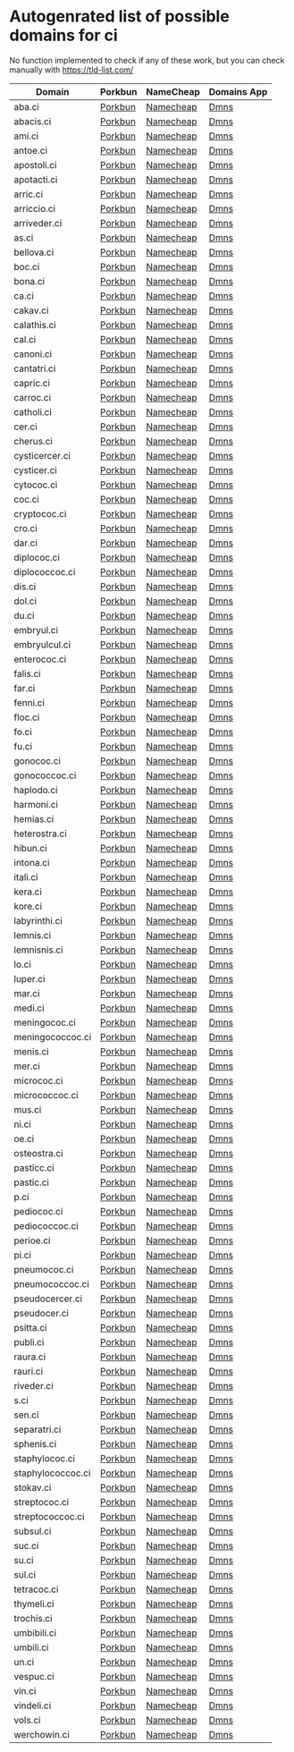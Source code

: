# Autogenrated list of possible domains for ci

No function implemented to check if any of these work, but you can check manually with https://tld-list.com/

| Domain | Porkbun | NameCheap | Domains App |
|---|---|---|---|
| aba.ci | [Porkbun](https://porkbun.com/checkout/search?prb=e814663da1&tlds=&idnLanguage=&search=search&q=aba.ci) | [Namecheap](https://www.namecheap.com/domains/registration/results/?domain=aba.ci) | [Dmns](https://dmns.app/domains?q=aba.ci) |
| abacis.ci | [Porkbun](https://porkbun.com/checkout/search?prb=e814663da1&tlds=&idnLanguage=&search=search&q=abacis.ci) | [Namecheap](https://www.namecheap.com/domains/registration/results/?domain=abacis.ci) | [Dmns](https://dmns.app/domains?q=abacis.ci) |
| ami.ci | [Porkbun](https://porkbun.com/checkout/search?prb=e814663da1&tlds=&idnLanguage=&search=search&q=ami.ci) | [Namecheap](https://www.namecheap.com/domains/registration/results/?domain=ami.ci) | [Dmns](https://dmns.app/domains?q=ami.ci) |
| antoe.ci | [Porkbun](https://porkbun.com/checkout/search?prb=e814663da1&tlds=&idnLanguage=&search=search&q=antoe.ci) | [Namecheap](https://www.namecheap.com/domains/registration/results/?domain=antoe.ci) | [Dmns](https://dmns.app/domains?q=antoe.ci) |
| apostoli.ci | [Porkbun](https://porkbun.com/checkout/search?prb=e814663da1&tlds=&idnLanguage=&search=search&q=apostoli.ci) | [Namecheap](https://www.namecheap.com/domains/registration/results/?domain=apostoli.ci) | [Dmns](https://dmns.app/domains?q=apostoli.ci) |
| apotacti.ci | [Porkbun](https://porkbun.com/checkout/search?prb=e814663da1&tlds=&idnLanguage=&search=search&q=apotacti.ci) | [Namecheap](https://www.namecheap.com/domains/registration/results/?domain=apotacti.ci) | [Dmns](https://dmns.app/domains?q=apotacti.ci) |
| arric.ci | [Porkbun](https://porkbun.com/checkout/search?prb=e814663da1&tlds=&idnLanguage=&search=search&q=arric.ci) | [Namecheap](https://www.namecheap.com/domains/registration/results/?domain=arric.ci) | [Dmns](https://dmns.app/domains?q=arric.ci) |
| arriccio.ci | [Porkbun](https://porkbun.com/checkout/search?prb=e814663da1&tlds=&idnLanguage=&search=search&q=arriccio.ci) | [Namecheap](https://www.namecheap.com/domains/registration/results/?domain=arriccio.ci) | [Dmns](https://dmns.app/domains?q=arriccio.ci) |
| arriveder.ci | [Porkbun](https://porkbun.com/checkout/search?prb=e814663da1&tlds=&idnLanguage=&search=search&q=arriveder.ci) | [Namecheap](https://www.namecheap.com/domains/registration/results/?domain=arriveder.ci) | [Dmns](https://dmns.app/domains?q=arriveder.ci) |
| as.ci | [Porkbun](https://porkbun.com/checkout/search?prb=e814663da1&tlds=&idnLanguage=&search=search&q=as.ci) | [Namecheap](https://www.namecheap.com/domains/registration/results/?domain=as.ci) | [Dmns](https://dmns.app/domains?q=as.ci) |
| bellova.ci | [Porkbun](https://porkbun.com/checkout/search?prb=e814663da1&tlds=&idnLanguage=&search=search&q=bellova.ci) | [Namecheap](https://www.namecheap.com/domains/registration/results/?domain=bellova.ci) | [Dmns](https://dmns.app/domains?q=bellova.ci) |
| boc.ci | [Porkbun](https://porkbun.com/checkout/search?prb=e814663da1&tlds=&idnLanguage=&search=search&q=boc.ci) | [Namecheap](https://www.namecheap.com/domains/registration/results/?domain=boc.ci) | [Dmns](https://dmns.app/domains?q=boc.ci) |
| bona.ci | [Porkbun](https://porkbun.com/checkout/search?prb=e814663da1&tlds=&idnLanguage=&search=search&q=bona.ci) | [Namecheap](https://www.namecheap.com/domains/registration/results/?domain=bona.ci) | [Dmns](https://dmns.app/domains?q=bona.ci) |
| ca.ci | [Porkbun](https://porkbun.com/checkout/search?prb=e814663da1&tlds=&idnLanguage=&search=search&q=ca.ci) | [Namecheap](https://www.namecheap.com/domains/registration/results/?domain=ca.ci) | [Dmns](https://dmns.app/domains?q=ca.ci) |
| cakav.ci | [Porkbun](https://porkbun.com/checkout/search?prb=e814663da1&tlds=&idnLanguage=&search=search&q=cakav.ci) | [Namecheap](https://www.namecheap.com/domains/registration/results/?domain=cakav.ci) | [Dmns](https://dmns.app/domains?q=cakav.ci) |
| calathis.ci | [Porkbun](https://porkbun.com/checkout/search?prb=e814663da1&tlds=&idnLanguage=&search=search&q=calathis.ci) | [Namecheap](https://www.namecheap.com/domains/registration/results/?domain=calathis.ci) | [Dmns](https://dmns.app/domains?q=calathis.ci) |
| cal.ci | [Porkbun](https://porkbun.com/checkout/search?prb=e814663da1&tlds=&idnLanguage=&search=search&q=cal.ci) | [Namecheap](https://www.namecheap.com/domains/registration/results/?domain=cal.ci) | [Dmns](https://dmns.app/domains?q=cal.ci) |
| canoni.ci | [Porkbun](https://porkbun.com/checkout/search?prb=e814663da1&tlds=&idnLanguage=&search=search&q=canoni.ci) | [Namecheap](https://www.namecheap.com/domains/registration/results/?domain=canoni.ci) | [Dmns](https://dmns.app/domains?q=canoni.ci) |
| cantatri.ci | [Porkbun](https://porkbun.com/checkout/search?prb=e814663da1&tlds=&idnLanguage=&search=search&q=cantatri.ci) | [Namecheap](https://www.namecheap.com/domains/registration/results/?domain=cantatri.ci) | [Dmns](https://dmns.app/domains?q=cantatri.ci) |
| capric.ci | [Porkbun](https://porkbun.com/checkout/search?prb=e814663da1&tlds=&idnLanguage=&search=search&q=capric.ci) | [Namecheap](https://www.namecheap.com/domains/registration/results/?domain=capric.ci) | [Dmns](https://dmns.app/domains?q=capric.ci) |
| carroc.ci | [Porkbun](https://porkbun.com/checkout/search?prb=e814663da1&tlds=&idnLanguage=&search=search&q=carroc.ci) | [Namecheap](https://www.namecheap.com/domains/registration/results/?domain=carroc.ci) | [Dmns](https://dmns.app/domains?q=carroc.ci) |
| catholi.ci | [Porkbun](https://porkbun.com/checkout/search?prb=e814663da1&tlds=&idnLanguage=&search=search&q=catholi.ci) | [Namecheap](https://www.namecheap.com/domains/registration/results/?domain=catholi.ci) | [Dmns](https://dmns.app/domains?q=catholi.ci) |
| cer.ci | [Porkbun](https://porkbun.com/checkout/search?prb=e814663da1&tlds=&idnLanguage=&search=search&q=cer.ci) | [Namecheap](https://www.namecheap.com/domains/registration/results/?domain=cer.ci) | [Dmns](https://dmns.app/domains?q=cer.ci) |
| cherus.ci | [Porkbun](https://porkbun.com/checkout/search?prb=e814663da1&tlds=&idnLanguage=&search=search&q=cherus.ci) | [Namecheap](https://www.namecheap.com/domains/registration/results/?domain=cherus.ci) | [Dmns](https://dmns.app/domains?q=cherus.ci) |
| cysticercer.ci | [Porkbun](https://porkbun.com/checkout/search?prb=e814663da1&tlds=&idnLanguage=&search=search&q=cysticercer.ci) | [Namecheap](https://www.namecheap.com/domains/registration/results/?domain=cysticercer.ci) | [Dmns](https://dmns.app/domains?q=cysticercer.ci) |
| cysticer.ci | [Porkbun](https://porkbun.com/checkout/search?prb=e814663da1&tlds=&idnLanguage=&search=search&q=cysticer.ci) | [Namecheap](https://www.namecheap.com/domains/registration/results/?domain=cysticer.ci) | [Dmns](https://dmns.app/domains?q=cysticer.ci) |
| cytococ.ci | [Porkbun](https://porkbun.com/checkout/search?prb=e814663da1&tlds=&idnLanguage=&search=search&q=cytococ.ci) | [Namecheap](https://www.namecheap.com/domains/registration/results/?domain=cytococ.ci) | [Dmns](https://dmns.app/domains?q=cytococ.ci) |
| coc.ci | [Porkbun](https://porkbun.com/checkout/search?prb=e814663da1&tlds=&idnLanguage=&search=search&q=coc.ci) | [Namecheap](https://www.namecheap.com/domains/registration/results/?domain=coc.ci) | [Dmns](https://dmns.app/domains?q=coc.ci) |
| cryptococ.ci | [Porkbun](https://porkbun.com/checkout/search?prb=e814663da1&tlds=&idnLanguage=&search=search&q=cryptococ.ci) | [Namecheap](https://www.namecheap.com/domains/registration/results/?domain=cryptococ.ci) | [Dmns](https://dmns.app/domains?q=cryptococ.ci) |
| cro.ci | [Porkbun](https://porkbun.com/checkout/search?prb=e814663da1&tlds=&idnLanguage=&search=search&q=cro.ci) | [Namecheap](https://www.namecheap.com/domains/registration/results/?domain=cro.ci) | [Dmns](https://dmns.app/domains?q=cro.ci) |
| dar.ci | [Porkbun](https://porkbun.com/checkout/search?prb=e814663da1&tlds=&idnLanguage=&search=search&q=dar.ci) | [Namecheap](https://www.namecheap.com/domains/registration/results/?domain=dar.ci) | [Dmns](https://dmns.app/domains?q=dar.ci) |
| diplococ.ci | [Porkbun](https://porkbun.com/checkout/search?prb=e814663da1&tlds=&idnLanguage=&search=search&q=diplococ.ci) | [Namecheap](https://www.namecheap.com/domains/registration/results/?domain=diplococ.ci) | [Dmns](https://dmns.app/domains?q=diplococ.ci) |
| diplococcoc.ci | [Porkbun](https://porkbun.com/checkout/search?prb=e814663da1&tlds=&idnLanguage=&search=search&q=diplococcoc.ci) | [Namecheap](https://www.namecheap.com/domains/registration/results/?domain=diplococcoc.ci) | [Dmns](https://dmns.app/domains?q=diplococcoc.ci) |
| dis.ci | [Porkbun](https://porkbun.com/checkout/search?prb=e814663da1&tlds=&idnLanguage=&search=search&q=dis.ci) | [Namecheap](https://www.namecheap.com/domains/registration/results/?domain=dis.ci) | [Dmns](https://dmns.app/domains?q=dis.ci) |
| dol.ci | [Porkbun](https://porkbun.com/checkout/search?prb=e814663da1&tlds=&idnLanguage=&search=search&q=dol.ci) | [Namecheap](https://www.namecheap.com/domains/registration/results/?domain=dol.ci) | [Dmns](https://dmns.app/domains?q=dol.ci) |
| du.ci | [Porkbun](https://porkbun.com/checkout/search?prb=e814663da1&tlds=&idnLanguage=&search=search&q=du.ci) | [Namecheap](https://www.namecheap.com/domains/registration/results/?domain=du.ci) | [Dmns](https://dmns.app/domains?q=du.ci) |
| embryul.ci | [Porkbun](https://porkbun.com/checkout/search?prb=e814663da1&tlds=&idnLanguage=&search=search&q=embryul.ci) | [Namecheap](https://www.namecheap.com/domains/registration/results/?domain=embryul.ci) | [Dmns](https://dmns.app/domains?q=embryul.ci) |
| embryulcul.ci | [Porkbun](https://porkbun.com/checkout/search?prb=e814663da1&tlds=&idnLanguage=&search=search&q=embryulcul.ci) | [Namecheap](https://www.namecheap.com/domains/registration/results/?domain=embryulcul.ci) | [Dmns](https://dmns.app/domains?q=embryulcul.ci) |
| enterococ.ci | [Porkbun](https://porkbun.com/checkout/search?prb=e814663da1&tlds=&idnLanguage=&search=search&q=enterococ.ci) | [Namecheap](https://www.namecheap.com/domains/registration/results/?domain=enterococ.ci) | [Dmns](https://dmns.app/domains?q=enterococ.ci) |
| falis.ci | [Porkbun](https://porkbun.com/checkout/search?prb=e814663da1&tlds=&idnLanguage=&search=search&q=falis.ci) | [Namecheap](https://www.namecheap.com/domains/registration/results/?domain=falis.ci) | [Dmns](https://dmns.app/domains?q=falis.ci) |
| far.ci | [Porkbun](https://porkbun.com/checkout/search?prb=e814663da1&tlds=&idnLanguage=&search=search&q=far.ci) | [Namecheap](https://www.namecheap.com/domains/registration/results/?domain=far.ci) | [Dmns](https://dmns.app/domains?q=far.ci) |
| fenni.ci | [Porkbun](https://porkbun.com/checkout/search?prb=e814663da1&tlds=&idnLanguage=&search=search&q=fenni.ci) | [Namecheap](https://www.namecheap.com/domains/registration/results/?domain=fenni.ci) | [Dmns](https://dmns.app/domains?q=fenni.ci) |
| floc.ci | [Porkbun](https://porkbun.com/checkout/search?prb=e814663da1&tlds=&idnLanguage=&search=search&q=floc.ci) | [Namecheap](https://www.namecheap.com/domains/registration/results/?domain=floc.ci) | [Dmns](https://dmns.app/domains?q=floc.ci) |
| fo.ci | [Porkbun](https://porkbun.com/checkout/search?prb=e814663da1&tlds=&idnLanguage=&search=search&q=fo.ci) | [Namecheap](https://www.namecheap.com/domains/registration/results/?domain=fo.ci) | [Dmns](https://dmns.app/domains?q=fo.ci) |
| fu.ci | [Porkbun](https://porkbun.com/checkout/search?prb=e814663da1&tlds=&idnLanguage=&search=search&q=fu.ci) | [Namecheap](https://www.namecheap.com/domains/registration/results/?domain=fu.ci) | [Dmns](https://dmns.app/domains?q=fu.ci) |
| gonococ.ci | [Porkbun](https://porkbun.com/checkout/search?prb=e814663da1&tlds=&idnLanguage=&search=search&q=gonococ.ci) | [Namecheap](https://www.namecheap.com/domains/registration/results/?domain=gonococ.ci) | [Dmns](https://dmns.app/domains?q=gonococ.ci) |
| gonococcoc.ci | [Porkbun](https://porkbun.com/checkout/search?prb=e814663da1&tlds=&idnLanguage=&search=search&q=gonococcoc.ci) | [Namecheap](https://www.namecheap.com/domains/registration/results/?domain=gonococcoc.ci) | [Dmns](https://dmns.app/domains?q=gonococcoc.ci) |
| haplodo.ci | [Porkbun](https://porkbun.com/checkout/search?prb=e814663da1&tlds=&idnLanguage=&search=search&q=haplodo.ci) | [Namecheap](https://www.namecheap.com/domains/registration/results/?domain=haplodo.ci) | [Dmns](https://dmns.app/domains?q=haplodo.ci) |
| harmoni.ci | [Porkbun](https://porkbun.com/checkout/search?prb=e814663da1&tlds=&idnLanguage=&search=search&q=harmoni.ci) | [Namecheap](https://www.namecheap.com/domains/registration/results/?domain=harmoni.ci) | [Dmns](https://dmns.app/domains?q=harmoni.ci) |
| hemias.ci | [Porkbun](https://porkbun.com/checkout/search?prb=e814663da1&tlds=&idnLanguage=&search=search&q=hemias.ci) | [Namecheap](https://www.namecheap.com/domains/registration/results/?domain=hemias.ci) | [Dmns](https://dmns.app/domains?q=hemias.ci) |
| heterostra.ci | [Porkbun](https://porkbun.com/checkout/search?prb=e814663da1&tlds=&idnLanguage=&search=search&q=heterostra.ci) | [Namecheap](https://www.namecheap.com/domains/registration/results/?domain=heterostra.ci) | [Dmns](https://dmns.app/domains?q=heterostra.ci) |
| hibun.ci | [Porkbun](https://porkbun.com/checkout/search?prb=e814663da1&tlds=&idnLanguage=&search=search&q=hibun.ci) | [Namecheap](https://www.namecheap.com/domains/registration/results/?domain=hibun.ci) | [Dmns](https://dmns.app/domains?q=hibun.ci) |
| intona.ci | [Porkbun](https://porkbun.com/checkout/search?prb=e814663da1&tlds=&idnLanguage=&search=search&q=intona.ci) | [Namecheap](https://www.namecheap.com/domains/registration/results/?domain=intona.ci) | [Dmns](https://dmns.app/domains?q=intona.ci) |
| itali.ci | [Porkbun](https://porkbun.com/checkout/search?prb=e814663da1&tlds=&idnLanguage=&search=search&q=itali.ci) | [Namecheap](https://www.namecheap.com/domains/registration/results/?domain=itali.ci) | [Dmns](https://dmns.app/domains?q=itali.ci) |
| kera.ci | [Porkbun](https://porkbun.com/checkout/search?prb=e814663da1&tlds=&idnLanguage=&search=search&q=kera.ci) | [Namecheap](https://www.namecheap.com/domains/registration/results/?domain=kera.ci) | [Dmns](https://dmns.app/domains?q=kera.ci) |
| kore.ci | [Porkbun](https://porkbun.com/checkout/search?prb=e814663da1&tlds=&idnLanguage=&search=search&q=kore.ci) | [Namecheap](https://www.namecheap.com/domains/registration/results/?domain=kore.ci) | [Dmns](https://dmns.app/domains?q=kore.ci) |
| labyrinthi.ci | [Porkbun](https://porkbun.com/checkout/search?prb=e814663da1&tlds=&idnLanguage=&search=search&q=labyrinthi.ci) | [Namecheap](https://www.namecheap.com/domains/registration/results/?domain=labyrinthi.ci) | [Dmns](https://dmns.app/domains?q=labyrinthi.ci) |
| lemnis.ci | [Porkbun](https://porkbun.com/checkout/search?prb=e814663da1&tlds=&idnLanguage=&search=search&q=lemnis.ci) | [Namecheap](https://www.namecheap.com/domains/registration/results/?domain=lemnis.ci) | [Dmns](https://dmns.app/domains?q=lemnis.ci) |
| lemnisnis.ci | [Porkbun](https://porkbun.com/checkout/search?prb=e814663da1&tlds=&idnLanguage=&search=search&q=lemnisnis.ci) | [Namecheap](https://www.namecheap.com/domains/registration/results/?domain=lemnisnis.ci) | [Dmns](https://dmns.app/domains?q=lemnisnis.ci) |
| lo.ci | [Porkbun](https://porkbun.com/checkout/search?prb=e814663da1&tlds=&idnLanguage=&search=search&q=lo.ci) | [Namecheap](https://www.namecheap.com/domains/registration/results/?domain=lo.ci) | [Dmns](https://dmns.app/domains?q=lo.ci) |
| luper.ci | [Porkbun](https://porkbun.com/checkout/search?prb=e814663da1&tlds=&idnLanguage=&search=search&q=luper.ci) | [Namecheap](https://www.namecheap.com/domains/registration/results/?domain=luper.ci) | [Dmns](https://dmns.app/domains?q=luper.ci) |
| mar.ci | [Porkbun](https://porkbun.com/checkout/search?prb=e814663da1&tlds=&idnLanguage=&search=search&q=mar.ci) | [Namecheap](https://www.namecheap.com/domains/registration/results/?domain=mar.ci) | [Dmns](https://dmns.app/domains?q=mar.ci) |
| medi.ci | [Porkbun](https://porkbun.com/checkout/search?prb=e814663da1&tlds=&idnLanguage=&search=search&q=medi.ci) | [Namecheap](https://www.namecheap.com/domains/registration/results/?domain=medi.ci) | [Dmns](https://dmns.app/domains?q=medi.ci) |
| meningococ.ci | [Porkbun](https://porkbun.com/checkout/search?prb=e814663da1&tlds=&idnLanguage=&search=search&q=meningococ.ci) | [Namecheap](https://www.namecheap.com/domains/registration/results/?domain=meningococ.ci) | [Dmns](https://dmns.app/domains?q=meningococ.ci) |
| meningococcoc.ci | [Porkbun](https://porkbun.com/checkout/search?prb=e814663da1&tlds=&idnLanguage=&search=search&q=meningococcoc.ci) | [Namecheap](https://www.namecheap.com/domains/registration/results/?domain=meningococcoc.ci) | [Dmns](https://dmns.app/domains?q=meningococcoc.ci) |
| menis.ci | [Porkbun](https://porkbun.com/checkout/search?prb=e814663da1&tlds=&idnLanguage=&search=search&q=menis.ci) | [Namecheap](https://www.namecheap.com/domains/registration/results/?domain=menis.ci) | [Dmns](https://dmns.app/domains?q=menis.ci) |
| mer.ci | [Porkbun](https://porkbun.com/checkout/search?prb=e814663da1&tlds=&idnLanguage=&search=search&q=mer.ci) | [Namecheap](https://www.namecheap.com/domains/registration/results/?domain=mer.ci) | [Dmns](https://dmns.app/domains?q=mer.ci) |
| micrococ.ci | [Porkbun](https://porkbun.com/checkout/search?prb=e814663da1&tlds=&idnLanguage=&search=search&q=micrococ.ci) | [Namecheap](https://www.namecheap.com/domains/registration/results/?domain=micrococ.ci) | [Dmns](https://dmns.app/domains?q=micrococ.ci) |
| micrococcoc.ci | [Porkbun](https://porkbun.com/checkout/search?prb=e814663da1&tlds=&idnLanguage=&search=search&q=micrococcoc.ci) | [Namecheap](https://www.namecheap.com/domains/registration/results/?domain=micrococcoc.ci) | [Dmns](https://dmns.app/domains?q=micrococcoc.ci) |
| mus.ci | [Porkbun](https://porkbun.com/checkout/search?prb=e814663da1&tlds=&idnLanguage=&search=search&q=mus.ci) | [Namecheap](https://www.namecheap.com/domains/registration/results/?domain=mus.ci) | [Dmns](https://dmns.app/domains?q=mus.ci) |
| ni.ci | [Porkbun](https://porkbun.com/checkout/search?prb=e814663da1&tlds=&idnLanguage=&search=search&q=ni.ci) | [Namecheap](https://www.namecheap.com/domains/registration/results/?domain=ni.ci) | [Dmns](https://dmns.app/domains?q=ni.ci) |
| oe.ci | [Porkbun](https://porkbun.com/checkout/search?prb=e814663da1&tlds=&idnLanguage=&search=search&q=oe.ci) | [Namecheap](https://www.namecheap.com/domains/registration/results/?domain=oe.ci) | [Dmns](https://dmns.app/domains?q=oe.ci) |
| osteostra.ci | [Porkbun](https://porkbun.com/checkout/search?prb=e814663da1&tlds=&idnLanguage=&search=search&q=osteostra.ci) | [Namecheap](https://www.namecheap.com/domains/registration/results/?domain=osteostra.ci) | [Dmns](https://dmns.app/domains?q=osteostra.ci) |
| pasticc.ci | [Porkbun](https://porkbun.com/checkout/search?prb=e814663da1&tlds=&idnLanguage=&search=search&q=pasticc.ci) | [Namecheap](https://www.namecheap.com/domains/registration/results/?domain=pasticc.ci) | [Dmns](https://dmns.app/domains?q=pasticc.ci) |
| pastic.ci | [Porkbun](https://porkbun.com/checkout/search?prb=e814663da1&tlds=&idnLanguage=&search=search&q=pastic.ci) | [Namecheap](https://www.namecheap.com/domains/registration/results/?domain=pastic.ci) | [Dmns](https://dmns.app/domains?q=pastic.ci) |
| p.ci | [Porkbun](https://porkbun.com/checkout/search?prb=e814663da1&tlds=&idnLanguage=&search=search&q=p.ci) | [Namecheap](https://www.namecheap.com/domains/registration/results/?domain=p.ci) | [Dmns](https://dmns.app/domains?q=p.ci) |
| pediococ.ci | [Porkbun](https://porkbun.com/checkout/search?prb=e814663da1&tlds=&idnLanguage=&search=search&q=pediococ.ci) | [Namecheap](https://www.namecheap.com/domains/registration/results/?domain=pediococ.ci) | [Dmns](https://dmns.app/domains?q=pediococ.ci) |
| pediococcoc.ci | [Porkbun](https://porkbun.com/checkout/search?prb=e814663da1&tlds=&idnLanguage=&search=search&q=pediococcoc.ci) | [Namecheap](https://www.namecheap.com/domains/registration/results/?domain=pediococcoc.ci) | [Dmns](https://dmns.app/domains?q=pediococcoc.ci) |
| perioe.ci | [Porkbun](https://porkbun.com/checkout/search?prb=e814663da1&tlds=&idnLanguage=&search=search&q=perioe.ci) | [Namecheap](https://www.namecheap.com/domains/registration/results/?domain=perioe.ci) | [Dmns](https://dmns.app/domains?q=perioe.ci) |
| pi.ci | [Porkbun](https://porkbun.com/checkout/search?prb=e814663da1&tlds=&idnLanguage=&search=search&q=pi.ci) | [Namecheap](https://www.namecheap.com/domains/registration/results/?domain=pi.ci) | [Dmns](https://dmns.app/domains?q=pi.ci) |
| pneumococ.ci | [Porkbun](https://porkbun.com/checkout/search?prb=e814663da1&tlds=&idnLanguage=&search=search&q=pneumococ.ci) | [Namecheap](https://www.namecheap.com/domains/registration/results/?domain=pneumococ.ci) | [Dmns](https://dmns.app/domains?q=pneumococ.ci) |
| pneumococcoc.ci | [Porkbun](https://porkbun.com/checkout/search?prb=e814663da1&tlds=&idnLanguage=&search=search&q=pneumococcoc.ci) | [Namecheap](https://www.namecheap.com/domains/registration/results/?domain=pneumococcoc.ci) | [Dmns](https://dmns.app/domains?q=pneumococcoc.ci) |
| pseudocercer.ci | [Porkbun](https://porkbun.com/checkout/search?prb=e814663da1&tlds=&idnLanguage=&search=search&q=pseudocercer.ci) | [Namecheap](https://www.namecheap.com/domains/registration/results/?domain=pseudocercer.ci) | [Dmns](https://dmns.app/domains?q=pseudocercer.ci) |
| pseudocer.ci | [Porkbun](https://porkbun.com/checkout/search?prb=e814663da1&tlds=&idnLanguage=&search=search&q=pseudocer.ci) | [Namecheap](https://www.namecheap.com/domains/registration/results/?domain=pseudocer.ci) | [Dmns](https://dmns.app/domains?q=pseudocer.ci) |
| psitta.ci | [Porkbun](https://porkbun.com/checkout/search?prb=e814663da1&tlds=&idnLanguage=&search=search&q=psitta.ci) | [Namecheap](https://www.namecheap.com/domains/registration/results/?domain=psitta.ci) | [Dmns](https://dmns.app/domains?q=psitta.ci) |
| publi.ci | [Porkbun](https://porkbun.com/checkout/search?prb=e814663da1&tlds=&idnLanguage=&search=search&q=publi.ci) | [Namecheap](https://www.namecheap.com/domains/registration/results/?domain=publi.ci) | [Dmns](https://dmns.app/domains?q=publi.ci) |
| raura.ci | [Porkbun](https://porkbun.com/checkout/search?prb=e814663da1&tlds=&idnLanguage=&search=search&q=raura.ci) | [Namecheap](https://www.namecheap.com/domains/registration/results/?domain=raura.ci) | [Dmns](https://dmns.app/domains?q=raura.ci) |
| rauri.ci | [Porkbun](https://porkbun.com/checkout/search?prb=e814663da1&tlds=&idnLanguage=&search=search&q=rauri.ci) | [Namecheap](https://www.namecheap.com/domains/registration/results/?domain=rauri.ci) | [Dmns](https://dmns.app/domains?q=rauri.ci) |
| riveder.ci | [Porkbun](https://porkbun.com/checkout/search?prb=e814663da1&tlds=&idnLanguage=&search=search&q=riveder.ci) | [Namecheap](https://www.namecheap.com/domains/registration/results/?domain=riveder.ci) | [Dmns](https://dmns.app/domains?q=riveder.ci) |
| s.ci | [Porkbun](https://porkbun.com/checkout/search?prb=e814663da1&tlds=&idnLanguage=&search=search&q=s.ci) | [Namecheap](https://www.namecheap.com/domains/registration/results/?domain=s.ci) | [Dmns](https://dmns.app/domains?q=s.ci) |
| sen.ci | [Porkbun](https://porkbun.com/checkout/search?prb=e814663da1&tlds=&idnLanguage=&search=search&q=sen.ci) | [Namecheap](https://www.namecheap.com/domains/registration/results/?domain=sen.ci) | [Dmns](https://dmns.app/domains?q=sen.ci) |
| separatri.ci | [Porkbun](https://porkbun.com/checkout/search?prb=e814663da1&tlds=&idnLanguage=&search=search&q=separatri.ci) | [Namecheap](https://www.namecheap.com/domains/registration/results/?domain=separatri.ci) | [Dmns](https://dmns.app/domains?q=separatri.ci) |
| sphenis.ci | [Porkbun](https://porkbun.com/checkout/search?prb=e814663da1&tlds=&idnLanguage=&search=search&q=sphenis.ci) | [Namecheap](https://www.namecheap.com/domains/registration/results/?domain=sphenis.ci) | [Dmns](https://dmns.app/domains?q=sphenis.ci) |
| staphylococ.ci | [Porkbun](https://porkbun.com/checkout/search?prb=e814663da1&tlds=&idnLanguage=&search=search&q=staphylococ.ci) | [Namecheap](https://www.namecheap.com/domains/registration/results/?domain=staphylococ.ci) | [Dmns](https://dmns.app/domains?q=staphylococ.ci) |
| staphylococcoc.ci | [Porkbun](https://porkbun.com/checkout/search?prb=e814663da1&tlds=&idnLanguage=&search=search&q=staphylococcoc.ci) | [Namecheap](https://www.namecheap.com/domains/registration/results/?domain=staphylococcoc.ci) | [Dmns](https://dmns.app/domains?q=staphylococcoc.ci) |
| stokav.ci | [Porkbun](https://porkbun.com/checkout/search?prb=e814663da1&tlds=&idnLanguage=&search=search&q=stokav.ci) | [Namecheap](https://www.namecheap.com/domains/registration/results/?domain=stokav.ci) | [Dmns](https://dmns.app/domains?q=stokav.ci) |
| streptococ.ci | [Porkbun](https://porkbun.com/checkout/search?prb=e814663da1&tlds=&idnLanguage=&search=search&q=streptococ.ci) | [Namecheap](https://www.namecheap.com/domains/registration/results/?domain=streptococ.ci) | [Dmns](https://dmns.app/domains?q=streptococ.ci) |
| streptococcoc.ci | [Porkbun](https://porkbun.com/checkout/search?prb=e814663da1&tlds=&idnLanguage=&search=search&q=streptococcoc.ci) | [Namecheap](https://www.namecheap.com/domains/registration/results/?domain=streptococcoc.ci) | [Dmns](https://dmns.app/domains?q=streptococcoc.ci) |
| subsul.ci | [Porkbun](https://porkbun.com/checkout/search?prb=e814663da1&tlds=&idnLanguage=&search=search&q=subsul.ci) | [Namecheap](https://www.namecheap.com/domains/registration/results/?domain=subsul.ci) | [Dmns](https://dmns.app/domains?q=subsul.ci) |
| suc.ci | [Porkbun](https://porkbun.com/checkout/search?prb=e814663da1&tlds=&idnLanguage=&search=search&q=suc.ci) | [Namecheap](https://www.namecheap.com/domains/registration/results/?domain=suc.ci) | [Dmns](https://dmns.app/domains?q=suc.ci) |
| su.ci | [Porkbun](https://porkbun.com/checkout/search?prb=e814663da1&tlds=&idnLanguage=&search=search&q=su.ci) | [Namecheap](https://www.namecheap.com/domains/registration/results/?domain=su.ci) | [Dmns](https://dmns.app/domains?q=su.ci) |
| sul.ci | [Porkbun](https://porkbun.com/checkout/search?prb=e814663da1&tlds=&idnLanguage=&search=search&q=sul.ci) | [Namecheap](https://www.namecheap.com/domains/registration/results/?domain=sul.ci) | [Dmns](https://dmns.app/domains?q=sul.ci) |
| tetracoc.ci | [Porkbun](https://porkbun.com/checkout/search?prb=e814663da1&tlds=&idnLanguage=&search=search&q=tetracoc.ci) | [Namecheap](https://www.namecheap.com/domains/registration/results/?domain=tetracoc.ci) | [Dmns](https://dmns.app/domains?q=tetracoc.ci) |
| thymeli.ci | [Porkbun](https://porkbun.com/checkout/search?prb=e814663da1&tlds=&idnLanguage=&search=search&q=thymeli.ci) | [Namecheap](https://www.namecheap.com/domains/registration/results/?domain=thymeli.ci) | [Dmns](https://dmns.app/domains?q=thymeli.ci) |
| trochis.ci | [Porkbun](https://porkbun.com/checkout/search?prb=e814663da1&tlds=&idnLanguage=&search=search&q=trochis.ci) | [Namecheap](https://www.namecheap.com/domains/registration/results/?domain=trochis.ci) | [Dmns](https://dmns.app/domains?q=trochis.ci) |
| umbibili.ci | [Porkbun](https://porkbun.com/checkout/search?prb=e814663da1&tlds=&idnLanguage=&search=search&q=umbibili.ci) | [Namecheap](https://www.namecheap.com/domains/registration/results/?domain=umbibili.ci) | [Dmns](https://dmns.app/domains?q=umbibili.ci) |
| umbili.ci | [Porkbun](https://porkbun.com/checkout/search?prb=e814663da1&tlds=&idnLanguage=&search=search&q=umbili.ci) | [Namecheap](https://www.namecheap.com/domains/registration/results/?domain=umbili.ci) | [Dmns](https://dmns.app/domains?q=umbili.ci) |
| un.ci | [Porkbun](https://porkbun.com/checkout/search?prb=e814663da1&tlds=&idnLanguage=&search=search&q=un.ci) | [Namecheap](https://www.namecheap.com/domains/registration/results/?domain=un.ci) | [Dmns](https://dmns.app/domains?q=un.ci) |
| vespuc.ci | [Porkbun](https://porkbun.com/checkout/search?prb=e814663da1&tlds=&idnLanguage=&search=search&q=vespuc.ci) | [Namecheap](https://www.namecheap.com/domains/registration/results/?domain=vespuc.ci) | [Dmns](https://dmns.app/domains?q=vespuc.ci) |
| vin.ci | [Porkbun](https://porkbun.com/checkout/search?prb=e814663da1&tlds=&idnLanguage=&search=search&q=vin.ci) | [Namecheap](https://www.namecheap.com/domains/registration/results/?domain=vin.ci) | [Dmns](https://dmns.app/domains?q=vin.ci) |
| vindeli.ci | [Porkbun](https://porkbun.com/checkout/search?prb=e814663da1&tlds=&idnLanguage=&search=search&q=vindeli.ci) | [Namecheap](https://www.namecheap.com/domains/registration/results/?domain=vindeli.ci) | [Dmns](https://dmns.app/domains?q=vindeli.ci) |
| vols.ci | [Porkbun](https://porkbun.com/checkout/search?prb=e814663da1&tlds=&idnLanguage=&search=search&q=vols.ci) | [Namecheap](https://www.namecheap.com/domains/registration/results/?domain=vols.ci) | [Dmns](https://dmns.app/domains?q=vols.ci) |
| werchowin.ci | [Porkbun](https://porkbun.com/checkout/search?prb=e814663da1&tlds=&idnLanguage=&search=search&q=werchowin.ci) | [Namecheap](https://www.namecheap.com/domains/registration/results/?domain=werchowin.ci) | [Dmns](https://dmns.app/domains?q=werchowin.ci) |
